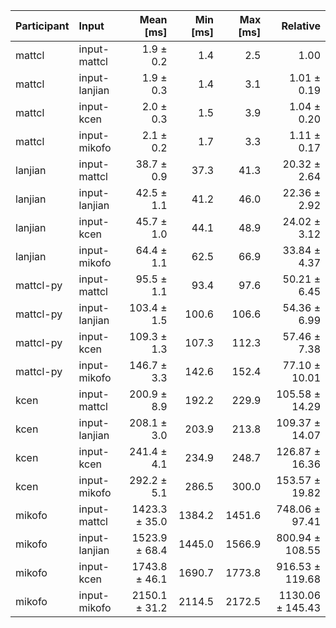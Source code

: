 | Participant | Input | Mean [ms] | Min [ms] | Max [ms] | Relative |
|:---|:---|---:|---:|---:|---:|
| mattcl | input-mattcl | 1.9 ± 0.2 | 1.4 | 2.5 | 1.00 |
| mattcl | input-lanjian | 1.9 ± 0.3 | 1.4 | 3.1 | 1.01 ± 0.19 |
| mattcl | input-kcen | 2.0 ± 0.3 | 1.5 | 3.9 | 1.04 ± 0.20 |
| mattcl | input-mikofo | 2.1 ± 0.2 | 1.7 | 3.3 | 1.11 ± 0.17 |
| lanjian | input-mattcl | 38.7 ± 0.9 | 37.3 | 41.3 | 20.32 ± 2.64 |
| lanjian | input-lanjian | 42.5 ± 1.1 | 41.2 | 46.0 | 22.36 ± 2.92 |
| lanjian | input-kcen | 45.7 ± 1.0 | 44.1 | 48.9 | 24.02 ± 3.12 |
| lanjian | input-mikofo | 64.4 ± 1.1 | 62.5 | 66.9 | 33.84 ± 4.37 |
| mattcl-py | input-mattcl | 95.5 ± 1.1 | 93.4 | 97.6 | 50.21 ± 6.45 |
| mattcl-py | input-lanjian | 103.4 ± 1.5 | 100.6 | 106.6 | 54.36 ± 6.99 |
| mattcl-py | input-kcen | 109.3 ± 1.3 | 107.3 | 112.3 | 57.46 ± 7.38 |
| mattcl-py | input-mikofo | 146.7 ± 3.3 | 142.6 | 152.4 | 77.10 ± 10.01 |
| kcen | input-mattcl | 200.9 ± 8.9 | 192.2 | 229.9 | 105.58 ± 14.29 |
| kcen | input-lanjian | 208.1 ± 3.0 | 203.9 | 213.8 | 109.37 ± 14.07 |
| kcen | input-kcen | 241.4 ± 4.1 | 234.9 | 248.7 | 126.87 ± 16.36 |
| kcen | input-mikofo | 292.2 ± 5.1 | 286.5 | 300.0 | 153.57 ± 19.82 |
| mikofo | input-mattcl | 1423.3 ± 35.0 | 1384.2 | 1451.6 | 748.06 ± 97.41 |
| mikofo | input-lanjian | 1523.9 ± 68.4 | 1445.0 | 1566.9 | 800.94 ± 108.55 |
| mikofo | input-kcen | 1743.8 ± 46.1 | 1690.7 | 1773.8 | 916.53 ± 119.68 |
| mikofo | input-mikofo | 2150.1 ± 31.2 | 2114.5 | 2172.5 | 1130.06 ± 145.43 |

